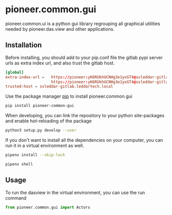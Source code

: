 # pioneer.common.gui

pioneer.common.ui is a python gui library regrouping all graphical utilities needed by pioneer.das.view and other applications.

## Installation

Before installing, you should add to your pip.conf file the gitlab pypi server urls as extra index url, and also trust the gitlab host.

```conf
[global]
extra-index-url =   https://pioneer:yK6RUkhUCNHg3e1yxGT4@svleddar-gitlab.leddartech.local/api/v4/projects/481/packages/pypi/simple
                    https://pioneer:yK6RUkhUCNHg3e1yxGT4@svleddar-gitlab.leddartech.local/api/v4/projects/488/packages/pypi/simple
trusted-host = svleddar-gitlab.leddartech.local
```

Use the package manager [pip](https://pioneer:yK6RUkhUCNHg3e1yxGT4@svleddar-gitlab.leddartech.local/api/v4/projects/488/packages/pypi/simple/pioneer-common-gui) to install pioneer.common.gui

```bash
pip install pioneer-common-gui
```

When developing, you can link the repository to your python site-packages and enable hot-reloading of the package
```bash
python3 setup.py develop --user
```

If you don't want to install all the dependencies on your computer, you can run it in a virtual environment as well.
```bash
pipenv install --skip-lock

pipenv shell
```

## Usage

To run the dasview in the virtual environment, you can use the run command
```python
from pioneer.common.gui import Actors

```
